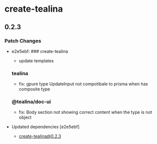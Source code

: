 # create-tealina

## 0.2.3

### Patch Changes

- e2e5ebf: ### create-tealina

  - update templates

  ### tealina

  - fix: gpure type UpdateInput not compotibale to prisma when has composite type

  ### @tealina/doc-ui

  - fix: Body section not showing correct content when the type is not object

- Updated dependencies [e2e5ebf]
  - create-tealina@0.2.3
